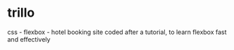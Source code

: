 # trillo
css - flexbox - hotel booking site
coded after a tutorial, to learn flexbox fast and effectively
